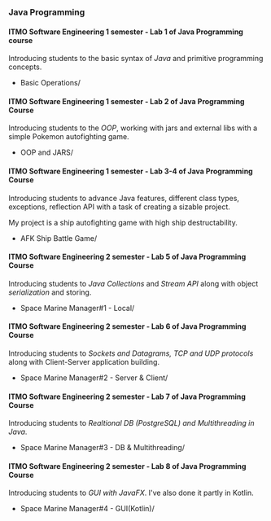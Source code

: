 
### Java Programming

#### **ITMO Software Engineering 1 semester - Lab 1 of Java Programming course**

Introducing students to 
the basic syntax of *Java* and primitive programming
concepts.

 - Basic Operations/


#### **ITMO Software Engineering 1 semester - Lab 2 of Java Programming Course**

Introducing students to the
*OOP*, working with jars and external libs
with a simple Pokemon autofighting game.

 - OOP and JARS/

#### **ITMO Software Engineering 1 semester - Lab 3-4 of Java Programming Course**

Introducing students to advance Java features, different
class types, exceptions, reflection API with a task of creating
a sizable project.

My project is a ship autofighting game with high
ship destructability.

 - AFK Ship Battle Game/

#### **ITMO Software Engineering 2 semester - Lab 5 of Java Programming Course**

Introducing students to *Java Collections* and *Stream API*
along with object *serialization* and storing.

 - Space Marine Manager#1 - Local/

#### **ITMO Software Engineering 2 semester - Lab 6 of Java Programming Course**

Introducing students to *Sockets and Datagrams, TCP and UDP protocols*
along with Client-Server application building.

 - Space Marine Manager#2 - Server & Client/

#### **ITMO Software Engineering 2 semester - Lab 7 of Java Programming Course**

Introducing students to *Realtional DB (PostgreSQL) and Multithreading in Java*.

 - Space Marine Manager#3 - DB & Multithreading/

#### **ITMO Software Engineering 2 semester - Lab 8 of Java Programming Course**

Introducing students to *GUI with JavaFX*. I've also done it partly in Kotlin.

 - Space Marine Manager#4 - GUI(Kotlin)/
	

